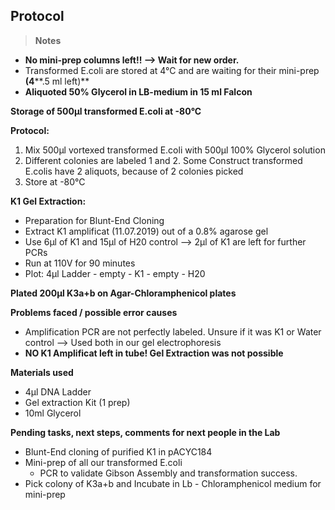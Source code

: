 ﻿---
aimtask: Store transformed E.coli, K1 Gel Extraction  
protocol: Dolor sit amet  
date: 2019-07-28  
participants: Eva Neugebauer, Daniel Schreyer
---  
  
## Protocol  
  

> **Notes**

-   **No mini-prep columns left!! --> Wait for new order.**
-   Transformed E.coli are stored at 4°C and are waiting for their mini-prep  **(4****.5 ml left)**
-   **Aliquoted 50% Glycerol in LB-medium in 15 ml Falcon**

  

**Storage of 500µl transformed E.coli at -80°C**

**Protocol:**

1.  Mix 500µl vortexed transformed E.coli with 500µl 100% Glycerol solution
2.  Different colonies are labeled 1 and 2. Some Construct transformed E.colis have 2 aliquots, because of 2 colonies picked
3.  Store at -80°C

  

**K1 Gel Extraction:**

-   Preparation for Blunt-End Cloning
-   Extract K1 amplificat (11.07.2019) out of a 0.8% agarose gel
-   Use 6µl of K1 and 15µl of H20 control --> 2µl of K1 are left for further PCRs
-   Run at 110V for 90 minutes
-   Plot: 4µl Ladder - empty - K1 - empty - H20

  

**Plated 200µl K3a+b on Agar-Chloramphenicol plates**

  

**Problems faced / possible error causes**

-   Amplification PCR are not perfectly labeled. Unsure if it was K1 or Water control --> Used both in our gel electrophoresis
-   **NO K1 Amplificat left in tube! Gel Extraction was not possible**

  

**Materials used**

-   4µl DNA Ladder
-   Gel extraction Kit (1 prep)
-   10ml Glycerol

  

  

**Pending tasks, next steps, comments for next people in the Lab**

-   Blunt-End cloning of purified K1 in pACYC184
-   Mini-prep of all our transformed E.coli
    -   PCR to validate Gibson Assembly and transformation success.
-   Pick colony of K3a+b and Incubate in Lb - Chloramphenicol medium for mini-prep
